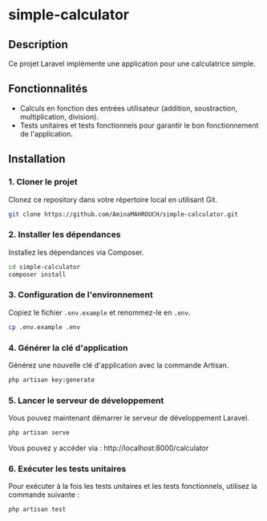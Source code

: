 # simple-calculator

## Description

Ce projet Laravel implémente une application pour une calculatrice simple.

## Fonctionnalités

- Calculs en fonction des entrées utilisateur (addition, soustraction, multiplication, division).
- Tests unitaires et tests fonctionnels pour garantir le bon fonctionnement de l'application.

## Installation

### 1. Cloner le projet

Clonez ce repository dans votre répertoire local en utilisant Git.

```bash
git clone https://github.com/AminaMAHROUCH/simple-calculator.git
```
### 2. Installer les dépendances

Installez les dépendances via Composer.

```bash
cd simple-calculator
composer install
```

### 3. Configuration de l'environnement

Copiez le fichier `.env.example` et renommez-le en `.env`.

```bash
cp .env.example .env
```
### 4. Générer la clé d'application

Générez une nouvelle clé d'application avec la commande Artisan.

```bash
php artisan key:generate
```
### 5. Lancer le serveur de développement
Vous pouvez maintenant démarrer le serveur de développement Laravel.

```bash
php artisan serve
```
Vous pouvez y accéder via : http://localhost:8000/calculator

### 6. Exécuter les tests unitaires
   Pour exécuter à la fois les tests unitaires et les tests fonctionnels, utilisez la commande suivante :

   ```bash
   php artisan test
   ```
